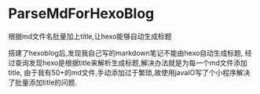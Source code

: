 # ParseMdForHexoBlog
根据md文件名批量加上title,让hexo能够自动生成标题

搭建了hexoblog后,发现我自己写的markdown笔记不能由hexo自动生成标题,
经过查询发现hexo是根据title来解析生成标题,解决办法就是为每一个md文件添加title,
由于我有50+的md文件,手动添加过于繁琐,故使用javaIO写了个小程序解决了批量添加title的问题.
